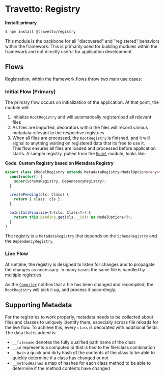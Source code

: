 Travetto: Registry
=================

**Install: primary**
```bash
$ npm install @travetto/registry
```

This module is the backbone for all "discovered" and "registered" behaviors within the framework. This is primarily used for building modules within the framework and not directly useful for application development.

## Flows
Registration, within the framework flows throw two main use cases:

### Initial Flow (Primary)
The primary flow occurs on initialization of the application. At that point, the module will:
1. Initialize `RootRegistry` and will automatically register/load all relevant files
2. As files are imported, decorators within the files will record various metadata relevant to the respective registries 
3. When all files are processed, the `RootRegistry` is finished, and it will signal to anything waiting on registered data that its free to use it.  
This flow ensures all files are loaded and processed before application starts. A sample registry, pulled from the [`Model`](https://github.com/travetto/travetto/tree/master/module/model) module, looks like:

**Code: Custom Registry based on Metadata Registry**
```typescript
export class $ModelRegistry extends MetadataRegistry<ModelOptions<any>> {
  constructor() {
    super(SchemaRegistry, DependencyRegistry);
  }

  createPending(cls: Class) {
    return { class: cls };
  }

  onInstallFinalize<T>(cls: Class<T>) {
    return this.pending.get(cls.__id)! as ModelOptions<T>;
  }
}
```

The registry is a `MetadataRegistry` that depends on the `SchemaRegistry` and the `DependencyRegistry`.

### Live Flow
At runtime, the registry is designed to listen for changes and to propagate the changes as necessary. In many cases the same file is handled by multiple registries.

As the [`Compiler`](https://github.com/travetto/travetto/tree/master/module/compiler) notifies that a file has been changed and recompiled, the `RootRegistry` will pick it up, and process it accordingly.

## Supporting Metadata
For the registries to work properly, metadata needs to be collected about files and classes to uniquely identify them, especially across file reloads for the live flow.  To achieve this, every `class` is decorated with additional fields.  The data that is added is:
* `__filename` denotes the fully qualified path name of the class
* `__id` represents a computed id that is tied to the file/class combination
* `__hash` a quick and dirty hash of the contents of the class to be able to quickly determine if a class has changed or not
* `__methodHashes` a map of hashes for each class method to be able to determine if the method contents have changed
